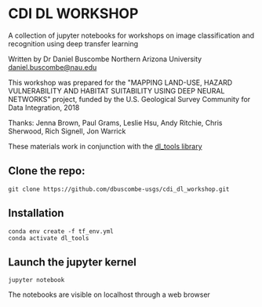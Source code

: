 # CDI DL WORKSHOP

A collection of jupyter notebooks for workshops on image classification and recognition using deep transfer learning

Written by Dr Daniel Buscombe
Northern Arizona University
daniel.buscombe@nau.edu

This workshop was prepared for the "MAPPING LAND-USE, HAZARD VULNERABILITY AND HABITAT SUITABILITY USING DEEP NEURAL NETWORKS" project, funded by the U.S. Geological Survey Community for Data Integration, 2018

Thanks: Jenna Brown, Paul Grams, Leslie Hsu, Andy Ritchie, Chris Sherwood, Rich Signell, Jon Warrick

These materials work in conjunction with the [dl_tools library](https://github.com/dbuscombe-usgs/dl_tools)


## Clone the repo:

```
git clone https://github.com/dbuscombe-usgs/cdi_dl_workshop.git
```

## Installation

```
conda env create -f tf_env.yml  
conda activate dl_tools
```

## Launch the jupyter kernel

```
jupyter notebook
```

The notebooks are visible on localhost through a web browser
 
